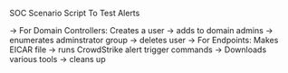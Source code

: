 SOC Scenario Script To Test Alerts

 -> For Domain Controllers: Creates a user -> adds to domain admins -> enumerates adminstrator group -> deletes user
 -> For Endpoints: Makes EICAR file -> runs CrowdStrike alert trigger commands -> Downloads various tools -> cleans up 
